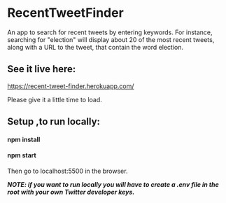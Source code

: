 # RecentTweetFinder

An app to search for recent tweets by entering keywords. For instance, searching for "election" will display about 20 of the most recent tweets, along with a URL to the tweet,
that contain the word election. 

## See it live here: 
https://recent-tweet-finder.herokuapp.com/

Please give it a little time to load. 

## Setup ,to run locally:

#### npm install
#### npm start

Then go to localhost:5500 in the browser.  

***NOTE: if you want to run locally you will have to create a .env file in the root with your own Twitter developer keys.***
